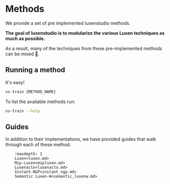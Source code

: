 # Methods

We provide a set of pre implemented luxenstudio methods. 

**The goal of luxenstudio is to modularize the various Luxen techniques as much as possible.** 

As a result, many of the techniques from these pre-implemented methods can be mixed 🎨.

## Running a method

It's easy!

```bash
ns-train {METHOD_NAME}
```

To list the available methods run:

```bash
ns-train --help
```

## Guides

In addition to their implementations, we have provided guides that walk through each of these method.

```{toctree}
    :maxdepth: 1
    Luxen<luxen.md>
    Mip-Luxen<mipluxen.md>
    Luxenacto<luxenacto.md>
    Instant-NGP<instant_ngp.md>
    Semantic Luxen-W<semantic_luxenw.md>
```
